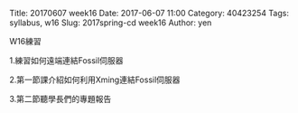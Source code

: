 Title: 20170607 week16
Date: 2017-06-07 11:00
Category: 40423254
Tags: syllabus, w16
Slug: 2017spring-cd week16
Author: yen

W16練習

1.練習如何遠端連結Fossil伺服器

2.第一節課介紹如何利用Xming連結Fossil伺服器

3.第二節聽學長們的專題報告

